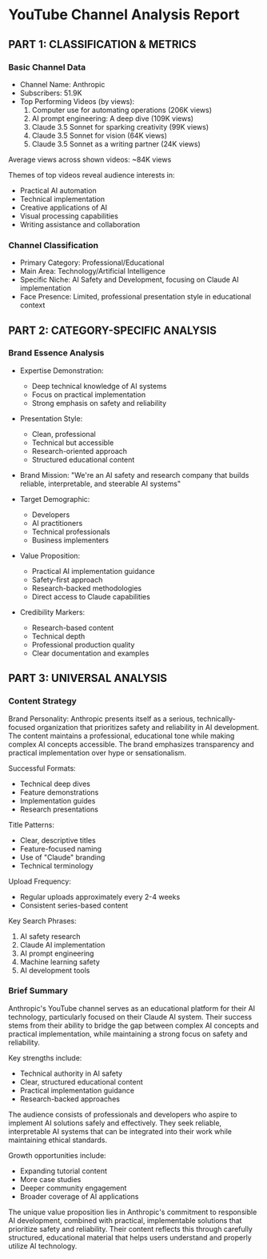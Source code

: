 # YouTube Channel Analysis Report

## PART 1: CLASSIFICATION & METRICS

### Basic Channel Data
- Channel Name: Anthropic
- Subscribers: 51.9K
- Top Performing Videos (by views):
  1. Computer use for automating operations (206K views)
  2. AI prompt engineering: A deep dive (109K views)
  3. Claude 3.5 Sonnet for sparking creativity (99K views)
  4. Claude 3.5 Sonnet for vision (64K views)
  5. Claude 3.5 Sonnet as a writing partner (24K views)

Average views across shown videos: ~84K views

Themes of top videos reveal audience interests in:
- Practical AI automation
- Technical implementation
- Creative applications of AI
- Visual processing capabilities
- Writing assistance and collaboration

### Channel Classification
- Primary Category: Professional/Educational
- Main Area: Technology/Artificial Intelligence
- Specific Niche: AI Safety and Development, focusing on Claude AI implementation
- Face Presence: Limited, professional presentation style in educational context

## PART 2: CATEGORY-SPECIFIC ANALYSIS

### Brand Essence Analysis
- Expertise Demonstration:
  - Deep technical knowledge of AI systems
  - Focus on practical implementation
  - Strong emphasis on safety and reliability

- Presentation Style:
  - Clean, professional
  - Technical but accessible
  - Research-oriented approach
  - Structured educational content

- Brand Mission:
  "We're an AI safety and research company that builds reliable, interpretable, and steerable AI systems"

- Target Demographic:
  - Developers
  - AI practitioners
  - Technical professionals
  - Business implementers

- Value Proposition:
  - Practical AI implementation guidance
  - Safety-first approach
  - Research-backed methodologies
  - Direct access to Claude capabilities

- Credibility Markers:
  - Research-based content
  - Technical depth
  - Professional production quality
  - Clear documentation and examples

## PART 3: UNIVERSAL ANALYSIS

### Content Strategy
Brand Personality:
Anthropic presents itself as a serious, technically-focused organization that prioritizes safety and reliability in AI development. The content maintains a professional, educational tone while making complex AI concepts accessible. The brand emphasizes transparency and practical implementation over hype or sensationalism.

Successful Formats:
- Technical deep dives
- Feature demonstrations
- Implementation guides
- Research presentations

Title Patterns:
- Clear, descriptive titles
- Feature-focused naming
- Use of "Claude" branding
- Technical terminology

Upload Frequency:
- Regular uploads approximately every 2-4 weeks
- Consistent series-based content

Key Search Phrases:
1. AI safety research
2. Claude AI implementation
3. AI prompt engineering
4. Machine learning safety
5. AI development tools

### Brief Summary
Anthropic's YouTube channel serves as an educational platform for their AI technology, particularly focused on their Claude AI system. Their success stems from their ability to bridge the gap between complex AI concepts and practical implementation, while maintaining a strong focus on safety and reliability.

Key strengths include:
- Technical authority in AI safety
- Clear, structured educational content
- Practical implementation guidance
- Research-backed approaches

The audience consists of professionals and developers who aspire to implement AI solutions safely and effectively. They seek reliable, interpretable AI systems that can be integrated into their work while maintaining ethical standards.

Growth opportunities include:
- Expanding tutorial content
- More case studies
- Deeper community engagement
- Broader coverage of AI applications

The unique value proposition lies in Anthropic's commitment to responsible AI development, combined with practical, implementable solutions that prioritize safety and reliability. Their content reflects this through carefully structured, educational material that helps users understand and properly utilize AI technology.